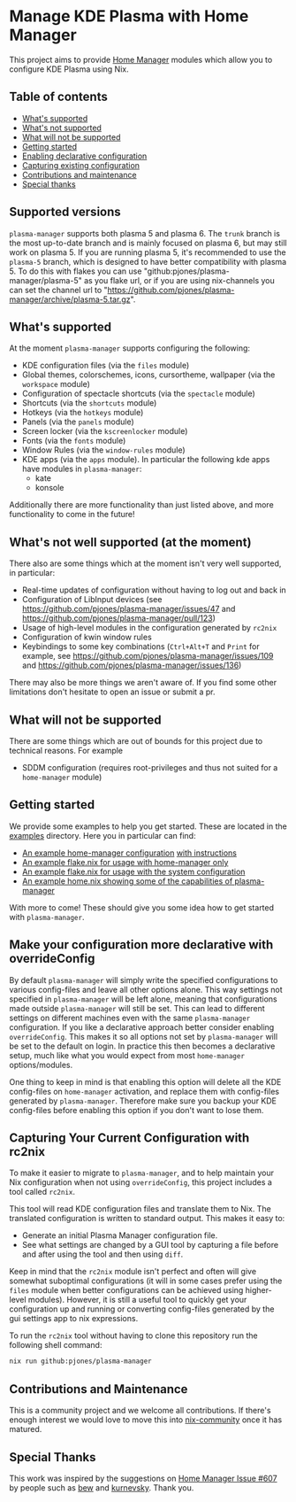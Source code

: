 # Manage KDE Plasma with Home Manager

This project aims to provide [Home Manager][home-manager] modules which allow you
to configure KDE Plasma using Nix.

## Table of contents
- [What's supported](#whats-supported)
- [What's not supported](#whats-not-well-supported-at-the-moment)
- [What will not be supported](#what-will-not-be-supported)
- [Getting started](#getting-started)
- [Enabling declarative configuration](#make-your-configuration-more-declarative-with-overrideconfig)
- [Capturing existing configuration](#capturing-your-current-configuration-with-rc2nix)
- [Contributions and maintenance](#contributions-and-maintenance)
- [Special thanks](#special-thanks)

## Supported versions
`plasma-manager` supports both plasma 5 and plasma 6. The `trunk` branch is the
most up-to-date branch and is mainly focused on plasma 6, but may still work on
plasma 5. If you are running plasma 5, it's recommended to use the `plasma-5`
branch, which is designed to have better compatibility with plasma 5. To do this
with flakes you can use "github:pjones/plasma-manager/plasma-5" as you flake
url, or if you are using nix-channels you can set the channel url to
"https://github.com/pjones/plasma-manager/archive/plasma-5.tar.gz".

## What's supported
At the moment `plasma-manager` supports configuring the following:
- KDE configuration files (via the `files` module)
- Global themes, colorschemes, icons, cursortheme, wallpaper (via the `workspace` module)
- Configuration of spectacle shortcuts (via the `spectacle` module)
- Shortcuts (via the `shortcuts` module)
- Hotkeys (via the `hotkeys` module)
- Panels (via the `panels` module)
- Screen locker (via the `kscreenlocker` module)
- Fonts (via the `fonts` module)
- Window Rules (via the `window-rules` module)
- KDE apps (via the `apps` module). In particular the following kde apps have
  modules in `plasma-manager`:
  - kate
  - konsole

Additionally there are more functionality than just listed above, and more
functionality to come in the future!

## What's not well supported (at the moment)
There also are some things which at the moment isn't very well supported, in
particular:
- Real-time updates of configuration without having to log out and back in
- Configuration of LibInput devices (see https://github.com/pjones/plasma-manager/issues/47 and https://github.com/pjones/plasma-manager/pull/123)
- Usage of high-level modules in the configuration generated by `rc2nix`
- Configuration of kwin window rules
- Keybindings to some key combinations (`Ctrl+Alt+T` and `Print` for example, see https://github.com/pjones/plasma-manager/issues/109 and https://github.com/pjones/plasma-manager/issues/136)

There may also be more things we aren't aware of. If you find some other
limitations don't hesitate to open an issue or submit a pr.

## What will not be supported
There are some things which are out of bounds for this project due to technical
reasons. For example
- SDDM configuration (requires root-privileges and thus not suited for a `home-manager` module)

## Getting started
We provide some examples to help you get started. These are located in the
[examples](./examples/) directory. Here you in particular can find:
- [An example home-manager configuration](./examples/homeManager/home.nix) [with instructions](./examples/homeManager/README.md)
- [An example flake.nix for usage with home-manager only](./examples/homeManagerFlake//flake.nix)
- [An example flake.nix for usage with the system configuration](./examples/systemFlake/flake.nix)
- [An example home.nix showing some of the capabilities of plasma-manager](./examples/home.nix)

With more to come! These should give you some idea how to get started with
`plasma-manager`.

## Make your configuration more declarative with overrideConfig
By default `plasma-manager` will simply write the specified configurations to
various config-files and leave all other options alone. This way settings not
specified in `plasma-manager` will be left alone, meaning that configurations
made outside `plasma-manager` will still be set. This can lead to different
settings on different machines even with the same `plasma-manager`
configuration. If you like a declarative approach better consider enabling
`overrideConfig`. This makes it so all options not set by `plasma-manager` will
be set to the default on login. In practice this then becomes a declarative
setup, much like what you would expect from most `home-manager` options/modules.

One thing to keep in mind is that enabling this option will delete all the KDE
config-files on `home-manager` activation, and replace them with config-files
generated by `plasma-manager`. Therefore make sure you backup your KDE
config-files before enabling this option if you don't want to lose them.

## Capturing Your Current Configuration with rc2nix

To make it easier to migrate to `plasma-manager`, and to help maintain your Nix
configuration when not using `overrideConfig`, this project includes a tool
called `rc2nix`.

This tool will read KDE configuration files and translate them to Nix.  The
translated configuration is written to standard output.  This makes it easy to:

- Generate an initial Plasma Manager configuration file.
- See what settings are changed by a GUI tool by capturing a file
  before and after using the tool and then using `diff`.

Keep in mind that the `rc2nix` module isn't perfect and often will give somewhat
suboptimal configurations (it will in some cases prefer using the `files` module
when better configurations can be achieved using higher-level modules). However,
it is still a useful tool to quickly get your configuration up and running or
converting config-files generated by the gui settings app to nix expressions.

To run the `rc2nix` tool without having to clone this repository run
the following shell command:

```sh
nix run github:pjones/plasma-manager
```

## Contributions and Maintenance

This is a community project and we welcome all contributions.  If there's enough
interest we would love to move this into [nix-community] once it has matured.

## Special Thanks

This work was inspired by the suggestions on [Home Manager Issue #607][hm607] by
people such as [bew](https://github.com/bew) and
[kurnevsky](https://github.com/kurnevsky).  Thank you.

[home-manager]: https://github.com/nix-community/home-manager
[hm607]: https://github.com/nix-community/home-manager/issues/607
[nix-community]: https://github.com/nix-community
